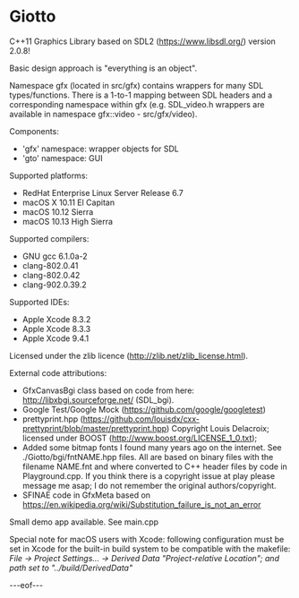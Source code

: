 # Giotto
C++11 Graphics Library based on SDL2 (https://www.libsdl.org/) version 2.0.8!

Basic design approach is "everything is an object".

Namespace gfx (located in src/gfx) contains wrappers for many SDL types/functions. There is a 1-to-1 mapping between SDL headers and a corresponding namespace within gfx (e.g. SDL_video.h wrappers are available in namespace gfx::video - src/gfx/video).

Components:
  - 'gfx' namespace: wrapper objects for SDL
  - 'gto' namespace: GUI

Supported platforms:
  - RedHat Enterprise Linux Server Release 6.7
  - macOS X 10.11 El Capitan
  - macOS 10.12 Sierra
  - macOS 10.13 High Sierra

Supported compilers:
  - GNU gcc 6.1.0a-2
  - clang-802.0.41
  - clang-802.0.42
  - clang-902.0.39.2

Supported IDEs:
  - Apple Xcode 8.3.2
  - Apple Xcode 8.3.3
  - Apple Xcode 9.4.1

Licensed under the zlib licence (http://zlib.net/zlib_license.html).

External code attributions:
- GfxCanvasBgi class based on code from here: http://libxbgi.sourceforge.net/ (SDL_bgi).
- Google Test/Google Mock (https://github.com/google/googletest)
- prettyprint.hpp (https://github.com/louisdx/cxx-prettyprint/blob/master/prettyprint.hpp) Copyright Louis Delacroix; licensed under BOOST (http://www.boost.org/LICENSE_1_0.txt); 
- Added some bitmap fonts I found many years ago on the internet. See ./Giotto/bgi/fntNAME.hpp files. All are based on binary files with the filename NAME.fnt and where converted to C++ header files by code in Playground.cpp. If you think there is a copyright issue at play please message me asap; I do not remember the original authors/copyright.
- SFINAE code in GfxMeta based on https://en.wikipedia.org/wiki/Substitution_failure_is_not_an_error

Small demo app available. See main.cpp

Special note for macOS users with Xcode: following configuration must be set in Xcode for the built-in build system to be compatible with the makefile:
*File -> Project Settings... -> Derived Data "Project-relative Location"; and path set to "../build/DerivedData"*

---eof---
